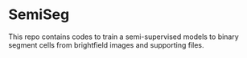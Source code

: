 # SemiSeg
This repo contains codes to train a semi-supervised models to binary segment cells from brightfield images and supporting files.
